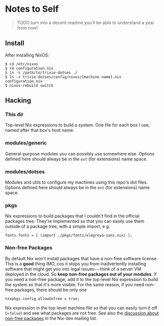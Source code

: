 Notes to Self
=============
> TODO turn into a decent readme you'll be able to understand a year from now!


Install
-------
After installing NixOS:

    $ cd /etc/nixos
    $ rm configuration.nix
    $ ln -s /path/to/trixie-dotses ./
    $ ln -s trixie-dotses/config/nixos/[machine name].nix configuration.nix
    $ nixos-rebuild switch

    
Hacking
-------
### This dir
Top-level Nix expressions to build a system. One file for each box I use,
named after that box's host name.

### modules/generic
General-purpose modules you can possibly use somewhere else.
Options defined here should always be in the `ext` (for extensions) name
space.

### modules/dotses
Modules and utils to configure my machines using this repo's dot files.
Options defined here should always be in the `ext` (for extensions) name
space.

### pkgs
Nix expressions to build packages that I couldn't find in the official
packages tree. They're implemented so that you can easily use them outside
of a package tree, with a simple import, e.g.

    fonts.fonts = [ (import ./pkgs/fonts/alegreya-sans.nix) ];

### Non-free Packages
By default Nix won't install packages that have a non-free software license.
This is a **good** thing IMO, cos it stops you from inadvertently installing
software that might get you into legal issues---think of a server VM deployed
in the cloud. So **keep non-free packages out of your modules**. If you need
a non-free package, add it to the top-level Nix expression to build the system
so that it's more visible. For the same reason, if you need non-free packages,
there should be only one

    nixpkgs.config.allowUnfree = true;

Nix expression in the top-level machine file so that you can easily turn it
off (=`false`) and see what packages are not free. See also the [discussion
about non-free packages][nix-unfree] in the Nix-dev mailing list.




[nix-unfree]: http://lists.science.uu.nl/pipermail/nix-dev/2014-April/012917.html
    "Unfree packages in Nixpkgs"
